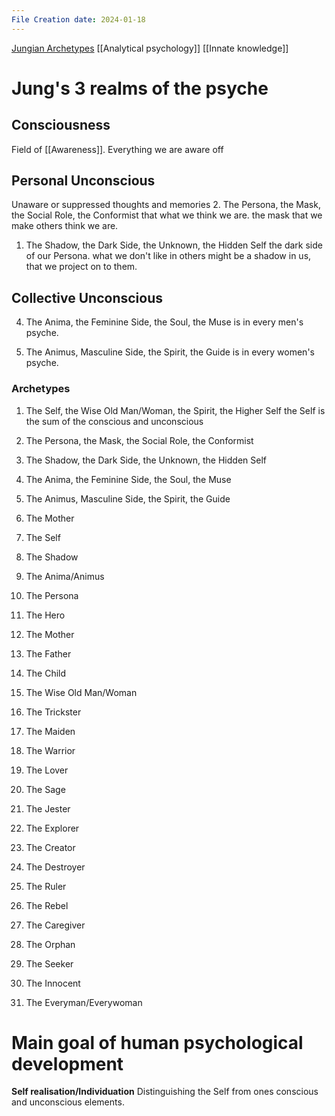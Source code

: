 ```yaml
---
File Creation date: 2024-01-18
---
```

[Jungian Archetypes](https://www.youtube.com/watch?v=V8WuljiJFBI&list=PL_0I7-kEnl0a-LIJt0jzonLLufyjRGje6)
[[Analytical psychology]]
[[Innate knowledge]]
# Jung's 3 realms of the psyche
## Consciousness
Field of [[Awareness]]. Everything we are aware off

## Personal Unconscious
Unaware or suppressed thoughts and memories
2. The Persona, the Mask, the Social Role, the Conformist
	that what we think we are. 
	the mask that we make others think we are.
	
1. The Shadow, the Dark Side, the Unknown, the Hidden Self
	the dark side of our Persona.
	what we don't like in others might be a shadow in us, that we project on to them.
## Collective Unconscious

4. The Anima, the Feminine Side, the Soul, the Muse
	is in every men's psyche.
	
1. The Animus, Masculine Side, the Spirit, the Guide
	is in every women's psyche.

### Archetypes
1. The Self, the Wise Old Man/Woman, the Spirit, the Higher Self
	the Self is the sum of the conscious and unconscious
2. The Persona, the Mask, the Social Role, the Conformist
3. The Shadow, the Dark Side, the Unknown, the Hidden Self
4. The Anima, the Feminine Side, the Soul, the Muse
5. The Animus, Masculine Side, the Spirit, the Guide
6. The Mother

1. The Self
2. The Shadow
3. The Anima/Animus
4. The Persona
5. The Hero
6. The Mother
7. The Father
8. The Child
9. The Wise Old Man/Woman
10. The Trickster
11. The Maiden
12. The Warrior
13. The Lover
14. The Sage
15. The Jester
16. The Explorer
17. The Creator
18. The Destroyer
19. The Ruler
20. The Rebel
21. The Caregiver
22. The Orphan
23. The Seeker
24. The Innocent
25. The Everyman/Everywoman

# Main goal of human psychological development
**Self realisation/Individuation**
Distinguishing the Self from ones conscious and unconscious elements.
